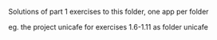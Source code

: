 

Solutions of part 1 exercises to this folder, one app per folder

eg. the project unicafe for exercises 1.6-1.11 as folder unicafe
